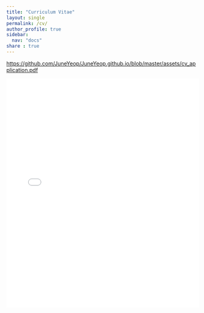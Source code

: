 ```yaml
---
title: "Curriculum Vitae"
layout: single
permalink: /cv/
author_profile: true
sidebar:
  nav: "docs"
share : true
---
```


<https://github.com/JuneYeop/JuneYeop.github.io/blob/master/assets/cv_application.pdf>

<iframe src="/assets/cv_application.pdf" style="width:100%; height:600px;" frameborder="0"></iframe>
